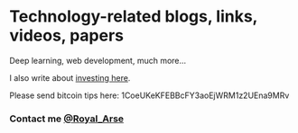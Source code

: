 # Technology-related blogs, links, videos, papers

Deep learning, web development, much more... 

I also write about [investing here](https://github.com/DeBraid/investing-notes).

Please send bitcoin tips here: 1CoeUKeKFEBBcFY3aoEjWRM1z2UEna9MRv

### Contact me [@Royal_Arse](https://twitter.com/Royal_Arse)
